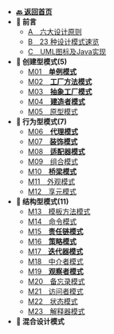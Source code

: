 <!-- 侧边栏 _sidebar.md -->

+ [**:back: 返回首页**](/basic/index.md)
+ **:art: 前言**
    + [A　六大设计原则](/basic/backend/system-design/a_design_principles.md)
    + [B　23 种设计模式速览](/basic/backend/system-design/b_23_design_pattern.md)
    + [C　UML图标及Java实现](/basic/backend/system-design/c_uml_and_java.md)
+ **:art: 创建型模式(5)**
    + [M01　**单例模式**](/basic/backend/system-design/m01_singleton.md)
    + [M02　**工厂方法模式**](/basic/backend/system-design/m02_factory_method.md)
    + [M03　**抽象工厂模式**](/basic/backend/system-design/m03_abstract_factory.md)
    + [M04　**建造者模式**](/basic/backend/system-design/m04_builder.md)
    + [M05　原型模式](/basic/backend/system-design/m05_prototype.md)
+ **:art: 行为型模式(7)**
    + [M06　**代理模式**](/basic/backend/system-design/m06_proxy.md)
    + [M07　**装饰模式**](/basic/backend/system-design/m07_decorator.md)
    + [M08　**适配器模式**](/basic/backend/system-design/m08_adapter.md)
    + [M09　组合模式](/basic/backend/system-design/m09_composite.md)
    + [M10　**桥梁模式**](/basic/backend/system-design/m10_bridge.md)
    + [M11　外观模式](/basic/backend/system-design/m11_facade.md)
    + [M12　享元模式](/basic/backend/system-design/m12_flyweight.md)
+ **:art: 结构型模式(11)**
    + [M13　模板方法模式](/basic/backend/system-design/m13_template_method.md)
    + [M14　命令模式](/basic/backend/system-design/m14_command.md)
    + [M15　**责任链模式**](/basic/backend/system-design/m15_chain_of_responsibility.md)
    + [M16　**策略模式**](/basic/backend/system-design/m16_strategy.md)
    + [M17　**迭代器模式**](/basic/backend/system-design/m17_iterator.md)
    + [M18　中介者模式](/basic/backend/system-design/m18_mediator.md)
    + [M19　**观察者模式**](/basic/backend/system-design/m19_observer.md)
    + [M20　备忘录模式](/basic/backend/system-design/m20_memento.md)
    + [M21　访问者模式](/basic/backend/system-design/m21_visitor.md)
    + [M22　状态模式](/basic/backend/system-design/m22_state.md)
    + [M23　解释器模式](/basic/backend/system-design/m23_interpreter.md)
+ **:art: 混合设计模式**
